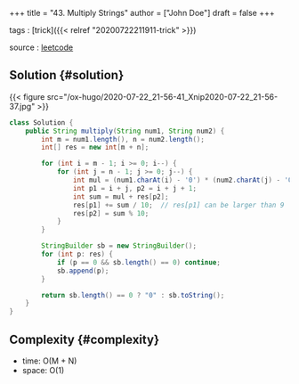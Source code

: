 +++
title = "43. Multiply Strings"
author = ["John Doe"]
draft = false
+++

tags
: [trick]({{< relref "20200722211911-trick" >}})

source
: [leetcode](https://leetcode.com/problems/multiply-strings/)


## Solution {#solution}

{{< figure src="/ox-hugo/2020-07-22_21-56-41_Xnip2020-07-22_21-56-37.jpg" >}}

```java
class Solution {
    public String multiply(String num1, String num2) {
        int m = num1.length(), n = num2.length();
        int[] res = new int[m + n];

        for (int i = m - 1; i >= 0; i--) {
            for (int j = n - 1; j >= 0; j--) {
                int mul = (num1.charAt(i) - '0') * (num2.charAt(j) - '0');
                int p1 = i + j, p2 = i + j + 1;
                int sum = mul + res[p2];
                res[p1] += sum / 10;  // res[p1] can be larger than 9
                res[p2] = sum % 10;
            }
        }

        StringBuilder sb = new StringBuilder();
        for (int p: res) {
            if (p == 0 && sb.length() == 0) continue;
            sb.append(p);
        }

        return sb.length() == 0 ? "0" : sb.toString();
    }
}
```


## Complexity {#complexity}

-   time: O(M + N)
-   space: O(1)
